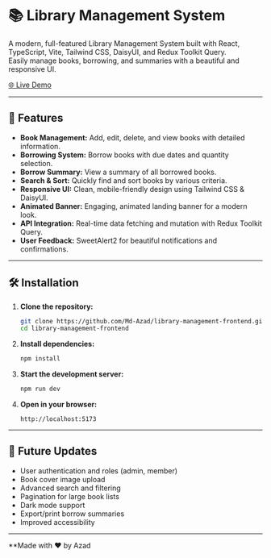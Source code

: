 # 📚 Library Management System

A modern, full-featured Library Management System built with React, TypeScript, Vite, Tailwind CSS, DaisyUI, and Redux Toolkit Query.  
Easily manage books, borrowing, and summaries with a beautiful and responsive UI.

[🌐 Live Demo](https://library-management-frontend.vercel.app/)

---

## 🚀 Features

- **Book Management:** Add, edit, delete, and view books with detailed information.
- **Borrowing System:** Borrow books with due dates and quantity selection.
- **Borrow Summary:** View a summary of all borrowed books.
- **Search & Sort:** Quickly find and sort books by various criteria.
- **Responsive UI:** Clean, mobile-friendly design using Tailwind CSS & DaisyUI.
- **Animated Banner:** Engaging, animated landing banner for a modern look.
- **API Integration:** Real-time data fetching and mutation with Redux Toolkit Query.
- **User Feedback:** SweetAlert2 for beautiful notifications and confirmations.

---

## 🛠️ Installation

1. **Clone the repository:**

   ```bash
   git clone https://github.com/Md-Azad/library-management-frontend.git
   cd library-management-frontend
   ```

2. **Install dependencies:**

   ```bash
   npm install
   ```

3. **Start the development server:**

   ```bash
   npm run dev
   ```

4. **Open in your browser:**
   ```
   http://localhost:5173
   ```

---

## 🌟 Future Updates

- User authentication and roles (admin, member)
- Book cover image upload
- Advanced search and filtering
- Pagination for large book lists
- Dark mode support
- Export/print borrow summaries
- Improved accessibility

---

\*\*Made with ❤️ by Azad
